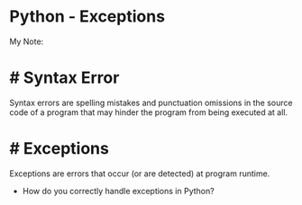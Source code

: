 # Python - Exceptions

My Note:
# # Syntax Error
Syntax errors are spelling mistakes and punctuation omissions in the source code of a program that may hinder the program from being executed at all.

# # Exceptions
Exceptions are errors that occur (or are detected) at program runtime.

* How do you correctly handle exceptions in Python?

